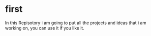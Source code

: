 # first
In this Repisotory i am going to put all the projects and ideas that i am working on, you can use it if you like it.
